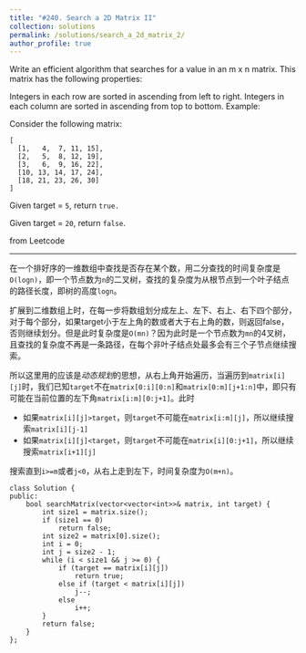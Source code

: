 ```yaml
---
title: "#240. Search a 2D Matrix II"
collection: solutions
permalink: /solutions/search_a_2d_matrix_2/
author_profile: true
---
```



Write an efficient algorithm that searches for a value in an m x n matrix. This matrix has the following properties:

Integers in each row are sorted in ascending from left to right.
Integers in each column are sorted in ascending from top to bottom.
Example:

Consider the following matrix:

```
[
  [1,   4,  7, 11, 15],
  [2,   5,  8, 12, 19],
  [3,   6,  9, 16, 22],
  [10, 13, 14, 17, 24],
  [18, 21, 23, 26, 30]
]
```

Given target = `5`, return `true.`

Given target = `20`, return `false`.

from Leetcode

---
在一个排好序的一维数组中查找是否存在某个数，用二分查找的时间复杂度是`O(logn)`，即一个节点数为`n`的二叉树，查找的复杂度为从根节点到一个叶子结点的路径长度，即树的高度`logn`。

扩展到二维数组上时，在每一步将数组划分成左上、左下、右上、右下四个部分，对于每个部分，如果target小于左上角的数或者大于右上角的数，则返回false，否则继续划分。但是此时复杂度是`O(mn)`？因为此时是一个节点数为`mn`的4叉树，且查找的复杂度不再是一条路径，在每个非叶子结点处最多会有三个子节点继续搜索。

所以这里用的应该是*动态规划*的思想，从右上角开始遍历，当遍历到`matrix[i][j]`时，我们已知`target`不在`matrix[0:i][0:n]`和`matrix[0:m][j+1:n]`中，即只有可能在当前位置的左下角`matrix[i:m][0:j+1]`。此时
* 如果`matrix[i][j]>target`，则`target`不可能在`matrix[i:m][j]`，所以继续搜索`matrix[i][j-1]`
* 如果`matrix[i][j]<target`，则`target`不可能在`matrix[i][0:j+1]`，所以继续搜索`matrix[i+1][j]`

搜索直到`i>=m`或者`j<0`，从右上走到左下，时间复杂度为`O(m+n)`。

```
class Solution {
public:
    bool searchMatrix(vector<vector<int>>& matrix, int target) {
        int size1 = matrix.size();
        if (size1 == 0)
            return false;
        int size2 = matrix[0].size();
        int i = 0;
        int j = size2 - 1;
        while (i < size1 && j >= 0) {
            if (target == matrix[i][j])
                return true;
            else if (target < matrix[i][j])
                j--;
            else 
                i++;
        }
        return false;
    }
};
```
